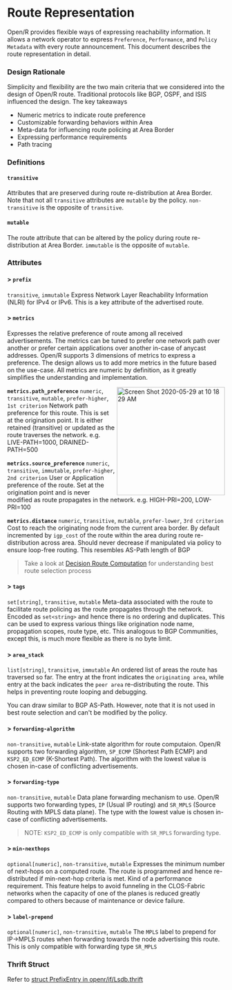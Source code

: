 # Route Representation

Open/R provides flexible ways of expressing reachability information. It allows
a network operator to express `Preference`, `Performance`, and `Policy Metadata`
with every route announcement. This document describes the route representation
in detail.

### Design Rationale

Simplicity and flexibility are the two main criteria that we considered into the
design of Open/R route. Traditional protocols like BGP, OSPF, and ISIS influenced
the design. The key takeaways

- Numeric metrics to indicate route preference
- Customizable forwarding behaviors within Area
- Meta-data for influencing route policing at Area Border
- Expressing performance requirements
- Path tracing

### Definitions

#### `transitive`
Attributes that are preserved during route re-distribution at Area Border. Note
that not all `transitive` attributes are `mutable` by the policy. `non-transitive`
is the opposite of `transitive`.

#### `mutable`
The route attribute that can be altered by the policy during route re-distribution
at Area Border. `immutable` is the opposite of `mutable`.

### Attributes

#### > `prefix`
`transitive`, `immutable`
Express Network Layer Reachability Information (NLRI) for IPv4 or IPv6. This is
a key attribute of the advertised route.

#### > `metrics`
Expresses the relative preference of route among all received advertisements.
The metrics can be tuned to prefer one network path over another or prefer
certain applications over another in-case of anycast addresses. Open/R supports
3 dimensions of metrics to express a preference. The design allows us to add more
metrics in the future based on the use-case. All metrics are numeric by definition,
as it greatly simplifies the understanding and implementation.

<img width="250" align=right alt="Screen Shot 2020-05-29 at 10 18 29 AM" src="https://user-images.githubusercontent.com/1482609/91365580-55563a80-e7b6-11ea-95f4-9e15986e3bd8.png">

**`metrics.path_preference`**
`numeric`, `transitive`, `mutable`, `prefer-higher`, `1st criterion`
Network path preference for this route. This is set at the origination point. It is
either retained (transitive) or updated as the route traverses the network.
e.g. LIVE-PATH=1000, DRAINED-PATH=500

**`metrics.source_preference`**
`numeric`, `transitive`, `immutable`, `prefer-higher`, `2nd criterion`
User or Application preference of the route. Set at the origination point and is
never modified as route propagates in the network. e.g. HIGH-PRI=200, LOW-PRI=100

**`metrics.distance`**
`numeric`, `transitive`, `mutable`, `prefer-lower`, `3rd criterion`
Cost to reach the originating node from the current area border. By default
incremented by `igp_cost` of the route within the area during route re-distribution
across area. Should never decrease if manipulated via policy to ensure loop-free
routing. This resembles AS-Path length of BGP

> Take a look at [Decision Route Computation](../Protocol_Guide/Decision.md) for understanding best
route selection process

#### > `tags`
`set[string]`, `transitive`, `mutable`
Meta-data associated with the route to facilitate route policing as the route
propagates through the network. Encoded as `set<string>` and hence there is no
ordering and duplicates. This can be used to express various things like
origination node name, propagation scopes, route type, etc. This analogous to
BGP Communities, except this, is much more flexible as there is no byte limit.

#### > `area_stack`
`list[string]`, `transitive`, `immutable`
An ordered list of areas the route has traversed so far. The entry at the front
indicates the `originating area`, while entry at the back indicates the
`peer area` re-distributing the route. This helps in preventing route looping
and debugging.

You can draw similar to BGP AS-Path. However, note that it is not used in best
route selection and can't be modified by the policy.

#### > `forwarding-algorithm`
`non-transitive`, `mutable`
Link-state algorithm for route computaion. Open/R supports two forwarding
algorithm, `SP_ECMP` (Shortest Path ECMP) and `KSP2_ED_ECMP` (K-Shortest Path).
The algorithm with the lowest value is chosen in-case of conflicting advertisements.

#### > `forwarding-type`
`non-transitive`, `mutable`
Data plane forwarding mechanism to use. Open/R supports two forwarding types,
`IP` (Usual IP routing) and `SR_MPLS` (Source Routing with MPLS data plane). The
type with the lowest value is chosen in-case of conflicting advertisements.

> NOTE: `KSP2_ED_ECMP` is only compatible with `SR_MPLS` forwarding type.

#### > `min-nexthops`
`optional[numeric]`, `non-transitive`, `mutable`
Expresses the minimum number of next-hops on a computed route. The route is programmed
and hence re-distributed if min-next-hop criteria is met. Kind of a performance
requirement. This feature helps to avoid funneling in the CLOS-Fabric networks
when the capacity of one of the planes is reduced greatly compared to others
because of maintenance or device failure.

#### > `label-prepend`
`optional[numeric]`, `non-transitive`, `mutable`
The `MPLS` label to prepend for IP->MPLS routes when forwarding towards the
node advertising this route. This is only compatible with forwarding type
`SR_MPLS`


### Thrift Struct

Refer to [struct PrefixEntry in openr/if/Lsdb.thrift](https://github.com/facebook/openr/blob/master/openr/if/Lsdb.thrift)

